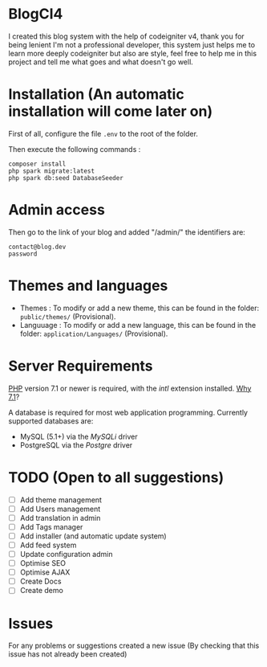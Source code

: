 # BlogCI4
I created this blog system with the help of codeigniter v4, thank you for being lenient I'm not a professional developer, this system just helps me to learn more deeply codeigniter but also are style, feel free to help me in this project and tell me what goes and what doesn't go well.

# Installation (An automatic installation will come later on)
First of all, configure the file `.env` to the root of the folder.

Then execute the following commands : 

```shell
composer install
php spark migrate:latest
php spark db:seed DatabaseSeeder
```

# Admin access
Then go to the link of your blog and added "/admin/" the identifiers are:
```
contact@blog.dev
password
```

# Themes and languages
- Themes : To modify or add a new theme, this can be found in the folder: `public/themes/` (Provisional).
- Languuage : To modify or add a new language, this can be found in the folder: `application/Languages/` (Provisional).

# Server Requirements

[PHP](http://php.net) version 7.1 or newer is required, with the *intl* extension installed. [Why 7.1](https://gophp71.org/)?

A database is required for most web application programming.
Currently supported databases are:

 - MySQL (5.1+) via the *MySQLi* driver
 - PostgreSQL via the *Postgre* driver

# TODO (Open to all suggestions)
- [ ] Add theme management
- [ ] Add Users management
- [ ] Add translation in admin
- [ ] Add Tags manager
- [ ] Add installer (and automatic update system)
- [ ] Add feed system
- [ ] Update configuration admin
- [ ] Optimise SEO
- [ ] Optimise AJAX
- [ ] Create Docs
- [ ] Create demo

# Issues
For any problems or suggestions created a new issue (By checking that this issue has not already been created)